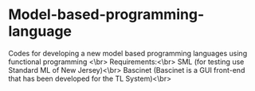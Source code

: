 # Model-based-programming-language
Codes for developing a new model based programming languages using functional programming
<\br>
Requirements:<\br>
SML (for testing use Standard ML of New Jersey)<\br>
Bascinet (Bascinet is a GUI front-end that has been developed for the TL System)<\br>


